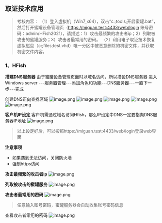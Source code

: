 ## 取证技术应用
>考核内容：
（1）登入虚拟机（Win7_x64），双击“c:\;tools\;开启蜜罐.bat”，然后打开蜜罐设备管理页（https://miguan.test:4433/web/login 
账号密码：admin/HFish2021），请描述：1）攻击最频繁的攻击者ip；2）列取被攻击的蜜罐服务；3）攻击者最常用的密码。
（2）利用电子取证技术恢复虚拟磁盘（c:\;files\;test.vhd）唯一分区中被恶意删除的机密文件，并获取机密文件内容。

### 1、HFish

**搭建DNS服务器**
由于蜜罐设备管理页面时以域名访问，所以搭设DNS服务器
进入Windows server ---服务器管理---添加角色和功能---DNS服务器---一直下一步---完成

创建DNS正向查找区域
![image.png](https://pic.myla.eu.org/file/1761032998322_image.png)
![image.png](https://pic.myla.eu.org/file/1761033064359_image.png)
![image.png](https://pic.myla.eu.org/file/1761033112977_image.png)
![image.png](https://pic.myla.eu.org/file/1761033189553_image.png)
![image.png](https://pic.myla.eu.org/file/1761033403841_image.png)

**客户机IP设定**
客户机需通过域名访问Hfish，那么IP设定中DNS一定要指向DNS服务器IP地址
![image.png](https://pic.myla.eu.org/file/1761033503029_image.png)

>以上设定好后，可以按照https://miguan.test:4433/web/login登录web界面

**注意事项**
- 如果遇到无法访问，关闭防火墙
- 强制https访问



**攻击最频繁的攻击者ip**
![image.png](https://pic.myla.eu.org/file/1761033885180_image.png)

**列取被攻击的蜜罐服务**
![image.png](https://pic.myla.eu.org/file/1761033991845_image.png)

**攻击者最常用的密码**
![image.png](https://pic.myla.eu.org/file/zNUefo8W.png)
>任意输入账号密码，蜜罐服务器会自动收集账号密码信息

查看攻击者常用的密码
![image.png](https://pic.myla.eu.org/file/EsAe8Eg2.png)


